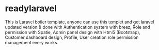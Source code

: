 # readylaravel
This is Laravel boiler template, anyone can use this templet and get laravel updated version &amp; done with Authentication system with breez, Role and permission with Spatie, Admin panel design with Html5 (Bootstrap), Customer dashboard design, Profile, User creation role permission management every works.
